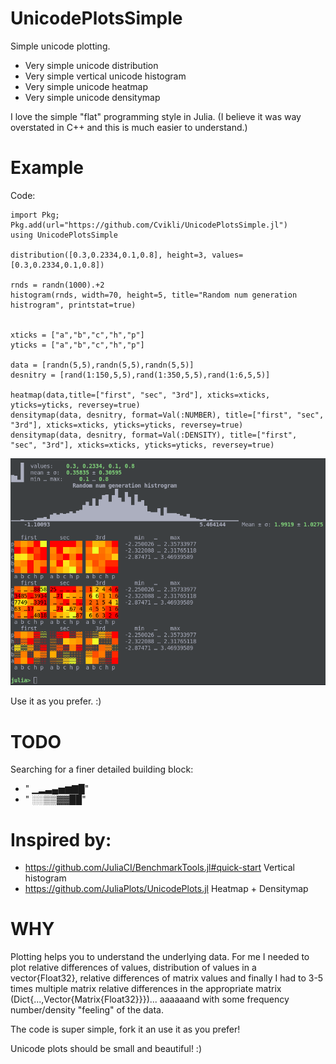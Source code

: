 # UnicodePlotsSimple
Simple unicode plotting. 
- Very simple unicode distribution 
- Very simple vertical unicode histogram
- Very simple unicode heatmap
- Very simple unicode densitymap 

I love the simple "flat" programming style in Julia. (I believe it was way overstated in C++ and this is much easier to understand.)

# Example
Code:
```
import Pkg; Pkg.add(url="https://github.com/Cvikli/UnicodePlotsSimple.jl")
using UnicodePlotsSimple

distribution([0.3,0.2334,0.1,0.8], height=3, values=[0.3,0.2334,0.1,0.8])

rnds = randn(1000).+2
histogram(rnds, width=70, height=5, title="Random num generation histrogram", printstat=true)


xticks = ["a","b","c","h","p"]
yticks = ["a","b","c","h","p"]

data = [randn(5,5),randn(5,5),randn(5,5)]
desnitry = [rand(1:150,5,5),rand(1:350,5,5),rand(1:6,5,5)]

heatmap(data,title=["first", "sec", "3rd"], xticks=xticks, yticks=yticks, reversey=true)
densitymap(data, desnitry, format=Val(:NUMBER), title=["first", "sec", "3rd"], xticks=xticks, yticks=yticks, reversey=true)
densitymap(data, desnitry, format=Val(:DENSITY), title=["first", "sec", "3rd"], xticks=xticks, yticks=yticks, reversey=true)
```
![test.jl example](/assets/test.jl.example.2022.03.07.png)

Use it as you prefer. :)

# TODO
Searching for a finer detailed building block: 
 - " ▁▂▃▄▅▆▇█"
 - "  ░░▒▒▓▓██"

# Inspired by: 
- https://github.com/JuliaCI/BenchmarkTools.jl#quick-start Vertical histogram
- https://github.com/JuliaPlots/UnicodePlots.jl Heatmap + Densitymap

# WHY
Plotting helps you to understand the underlying data. For me I needed to plot relative differences of values, distribution of values in a vector{Float32}, relative differences of matrix values and finally I had to 3-5 times multiple matrix relative differences in the appropriate matrix (Dict{...,Vector{Matrix{Float32}}})... aaaaaand with some frequency number/density "feeling" of the data. 

The code is super simple, fork it an use it as you prefer!

Unicode plots should be small and beautiful! :)
